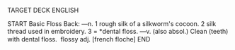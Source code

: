 TARGET DECK
ENGLISH

START
Basic
Floss
Back: —n. 1 rough silk of a silkworm's cocoon. 2 silk thread used in embroidery. 3 = *dental floss. —v. (also absol.) Clean (teeth) with dental floss.  flossy adj. [french floche]
END
